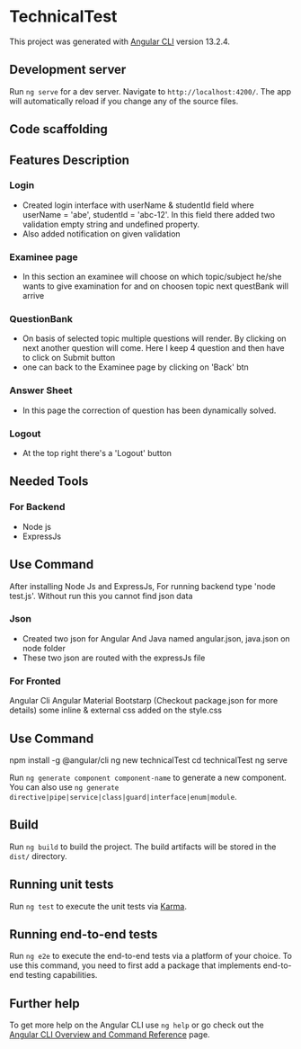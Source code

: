 # TechnicalTest

This project was generated with [Angular CLI](https://github.com/angular/angular-cli) version 13.2.4.

## Development server

Run `ng serve` for a dev server. Navigate to `http://localhost:4200/`. The app will automatically reload if you change any of the source files.

## Code scaffolding


## Features Description

### Login
- Created login interface with userName & studentId field where userName = 'abe', studentId = 'abc-12'. In this field there added two validation empty string and undefined property.
- Also added notification on given validation

### Examinee page
- In this section an examinee will choose on which topic/subject he/she wants to give examination for and on choosen topic next questBank will arrive

### QuestionBank 
- On basis of selected topic multiple questions will render. By clicking on next another question will come. Here I keep 4 question and then have to click on Submit button
- one can back to the Examinee page by clicking on 'Back' btn
### Answer Sheet
- In this page the correction of question has been dynamically solved.

### Logout
- At the top right there's a 'Logout' button

## Needed Tools

### For Backend
- Node js
- ExpressJs

## Use Command
After installing Node Js and ExpressJs, For running backend type 'node test.js'. Without run this you cannot find json data

### Json
- Created two json for Angular And Java named angular.json, java.json on node folder
- These two json are routed with the expressJs file

### For Fronted
Angular Cli
Angular Material
Bootstarp
(Checkout package.json for more details)
some inline & external css added on the style.css

## Use Command
npm install -g @angular/cli
ng new technicalTest
cd technicalTest
ng serve

Run `ng generate component component-name` to generate a new component. You can also use `ng generate directive|pipe|service|class|guard|interface|enum|module`.

## Build

Run `ng build` to build the project. The build artifacts will be stored in the `dist/` directory.

## Running unit tests

Run `ng test` to execute the unit tests via [Karma](https://karma-runner.github.io).

## Running end-to-end tests

Run `ng e2e` to execute the end-to-end tests via a platform of your choice. To use this command, you need to first add a package that implements end-to-end testing capabilities.

## Further help

To get more help on the Angular CLI use `ng help` or go check out the [Angular CLI Overview and Command Reference](https://angular.io/cli) page.
